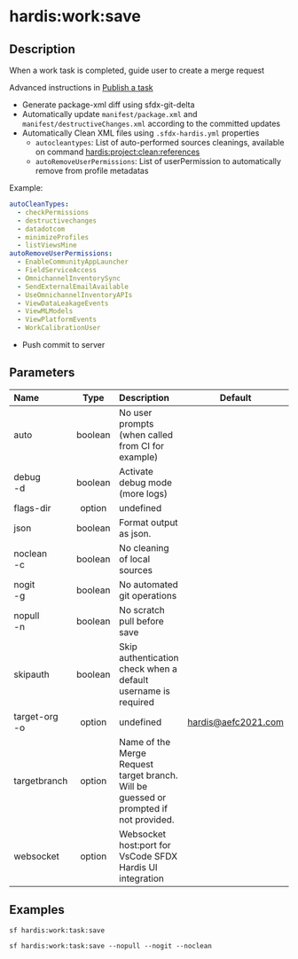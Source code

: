 <!-- This file has been generated with command 'sf hardis:doc:plugin:generate'. Please do not update it manually or it may be overwritten -->
# hardis:work:save

## Description

When a work task is completed, guide user to create a merge request

Advanced instructions in [Publish a task](https://sfdx-hardis.cloudity.com/salesforce-ci-cd-publish-task/)

- Generate package-xml diff using sfdx-git-delta
- Automatically update `manifest/package.xml` and `manifest/destructiveChanges.xml` according to the committed updates
- Automatically Clean XML files using `.sfdx-hardis.yml` properties
  - `autocleantypes`: List of auto-performed sources cleanings, available on command [hardis:project:clean:references](https://sfdx-hardis.cloudity.com/hardis/project/clean/references/)
  - `autoRemoveUserPermissions`: List of userPermission to automatically remove from profile metadatas

Example:

```yaml
autoCleanTypes:
  - checkPermissions
  - destructivechanges
  - datadotcom
  - minimizeProfiles
  - listViewsMine
autoRemoveUserPermissions:
  - EnableCommunityAppLauncher
  - FieldServiceAccess
  - OmnichannelInventorySync
  - SendExternalEmailAvailable
  - UseOmnichannelInventoryAPIs
  - ViewDataLeakageEvents
  - ViewMLModels
  - ViewPlatformEvents
  - WorkCalibrationUser
```

- Push commit to server
  

## Parameters

| Name              |  Type   | Description                                                                           |        Default        | Required | Options |
|:------------------|:-------:|:--------------------------------------------------------------------------------------|:---------------------:|:--------:|:-------:|
| auto              | boolean | No user prompts (when called from CI for example)                                     |                       |          |         |
| debug<br/>-d      | boolean | Activate debug mode (more logs)                                                       |                       |          |         |
| flags-dir         | option  | undefined                                                                             |                       |          |         |
| json              | boolean | Format output as json.                                                                |                       |          |         |
| noclean<br/>-c    | boolean | No cleaning of local sources                                                          |                       |          |         |
| nogit<br/>-g      | boolean | No automated git operations                                                           |                       |          |         |
| nopull<br/>-n     | boolean | No scratch pull before save                                                           |                       |          |         |
| skipauth          | boolean | Skip authentication check when a default username is required                         |                       |          |         |
| target-org<br/>-o | option  | undefined                                                                             | <hardis@aefc2021.com> |          |         |
| targetbranch      | option  | Name of the Merge Request target branch. Will be guessed or prompted if not provided. |                       |          |         |
| websocket         | option  | Websocket host:port for VsCode SFDX Hardis UI integration                             |                       |          |         |

## Examples

```shell
sf hardis:work:task:save
```

```shell
sf hardis:work:task:save --nopull --nogit --noclean
```



